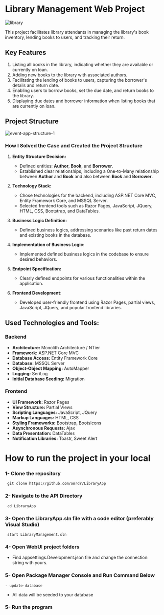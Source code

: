 # Library Management Web Project 
![library](https://github.com/onrdr/LibraryApp/assets/106915107/b03d8170-f9d1-43a1-b497-26606dbee02e)

This project facilitates library attendants in managing the library's book inventory, lending books to users, and tracking their return.

## Key Features
1. Listing all books in the library, indicating whether they are available or currently on loan.
2. Adding new books to the library with associated authors.
3. Facilitating the lending of books to users, capturing the borrower's details and return date.
4. Enabling users to borrow books, set the due date, and return books to the library.
5. Displaying due dates and borrower information when listing books that are currently on loan.

## Project Structure

![event-app-structure-1](https://user-images.githubusercontent.com/106915107/228821415-7b3820ec-3d6c-4662-b60d-e63f8a6bb07e.png)

### How I Solved the Case and Created the Project Structure

1. **Entity Structure Decision:**
   - Defined entities: **Author**, **Book**, and **Borrower**.
   - Established clear relationships, including a One-to-Many relationship between **Author** and **Book** and also between **Book** and **Borrower**.

2. **Technology Stack:**
   - Chose technologies for the backend, including ASP.NET Core MVC, Entity Framework Core, and MSSQL Server.
   - Selected frontend tools such as Razor Pages, JavaScript, JQuery, HTML, CSS, Bootstrap, and DataTables.

3. **Business Logic Definition:**
   - Defined business logics, addressing scenarios like past return dates and existing books in the database.

4. **Implementation of Business Logic:**
   - Implemented defined business logics in the codebase to ensure desired behaviors.

5. **Endpoint Specification:**
   - Clearly defined endpoints for various functionalities within the application.

6. **Frontend Development:**
   - Developed user-friendly frontend using Razor Pages, partial views, JavaScript, JQuery, and popular frontend libraries.

## Used Technologies and Tools:

### Backend
- **Architecture:** Monolith Architecture / NTier
- **Framework:** ASP.NET Core MVC
- **Database Access:** Entity Framework Core
- **Database:** MSSQL Server
- **Object-Object Mapping:** AutoMapper
- **Logging:** SeriLog
- **Initial Database Seeding:** Migration

### Frontend
- **UI Framework:** Razor Pages
- **View Structure:** Partial Views
- **Scripting Languages:** JavaScript, JQuery
- **Markup Languages:** HTML, CSS
- **Styling Frameworks:** Bootstrap, BootsIcons
- **Asynchronous Requests:** Ajax
- **Data Presentation:** DataTables
- **Notification Libraries:** Toastr, Sweet Alert

# How to run the project in your local  

### 1- Clone the repository
```
 git clone https://github.com/onrdr/LibraryApp
```

### 2- Navigate to the API Directory
```
 cd LibraryApp
```

### 3- Open the LibraryApp.sln file with a code editor (preferably Visual Studio)
```
 start LibraryManagement.sln
```

### 4- Open WebUI project folders
- Find appsettings.Development.json file and change the connection string with yours.

### 5- Open Package Manager Console and Run Command Below
```
- update-database
```
- All data will be seeded to your database

### 5- Run the program
